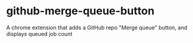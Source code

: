 # github-merge-queue-button
A chrome extension that adds a GitHub repo "Merge queue" button, and displays queued job count
